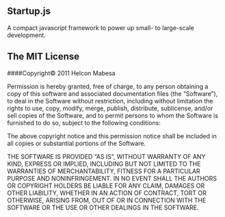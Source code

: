 Startup.js
----------
A compact javascript framework to power up small- to large-scale development.

The MIT License
---------------

####Copyright&#169; 2011 Helcon Mabesa

Permission is hereby granted, free of charge, to any person obtaining a copy
of this software and associated documentation files (the &#8220;Software&#8221;), to deal
in the Software without restriction, including without limitation the rights
to use, copy, modify, merge, publish, distribute, sublicense, and/or sell
copies of the Software, and to permit persons to whom the Software is
furnished to do so, subject to the following conditions:

The above copyright notice and this permission notice shall be included in
all copies or substantial portions of the Software.

THE SOFTWARE IS PROVIDED &#8220;AS IS&#8221;, WITHOUT WARRANTY OF ANY KIND, EXPRESS OR
IMPLIED, INCLUDING BUT NOT LIMITED TO THE WARRANTIES OF MERCHANTABILITY,
FITNESS FOR A PARTICULAR PURPOSE AND NONINFRINGEMENT. IN NO EVENT SHALL THE
AUTHORS OR COPYRIGHT HOLDERS BE LIABLE FOR ANY CLAIM, DAMAGES OR OTHER
LIABILITY, WHETHER IN AN ACTION OF CONTRACT, TORT OR OTHERWISE, ARISING FROM,
OUT OF OR IN CONNECTION WITH THE SOFTWARE OR THE USE OR OTHER DEALINGS IN
THE SOFTWARE.


